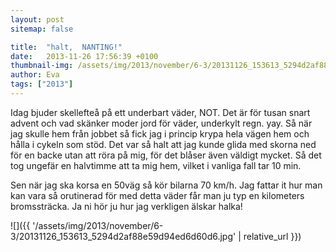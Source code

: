 ```yaml
---
layout: post
sitemap: false

title:  "halt,  NANTING!"
date:   2013-11-26 17:56:39 +0100
thumbnail-img: /assets/img/2013/november/6-3/20131126_153613_5294d2af88e59d94ed6d60d6.jpg
author: Eva
tags: ["2013"]
---
```


Idag bjuder skellefteå på ett underbart väder, NOT. Det är för tusan snart advent och vad skänker moder jord för väder, underkylt regn. yay. Så när jag skulle hem från jobbet så fick jag i princip krypa hela vägen hem och hålla i cykeln som stöd. Det var så halt att jag kunde glida med skorna ned för en backe utan att röra på mig, för det blåser även väldigt mycket. Så det tog ungefär en halvtimme att ta mig hem, vilket i vanliga fall tar 10 min.  

Sen när jag ska korsa en 50väg så kör bilarna 70 km/h. Jag fattar it hur man kan vara så orutinerad för med detta väder får man ju typ en kilometers bromssträcka.  Ja ni hör ju hur jag verkligen älskar halka!

![]({{ '/assets/img/2013/november/6-3/20131126_153613_5294d2af88e59d94ed6d60d6.jpg'  | relative_url }})

